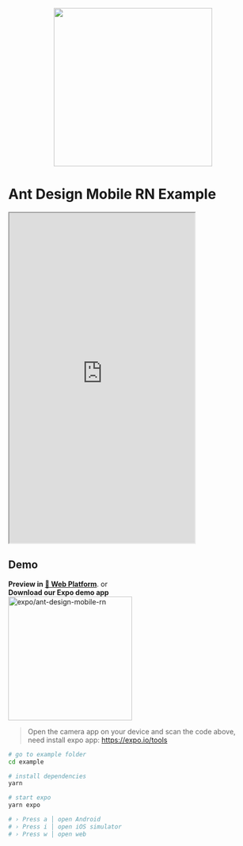 

<p align="center">
  <a href="http://rn.mobile.ant.design">
    <img width="320" src="https://zos.alipayobjects.com/rmsportal/wIjMDnsrDoPPcIV.png">
  </a>
</p>

# Ant Design Mobile RN Example

<iframe src="https://1uokun.github.io/ant-design-mobile-rn/index.html" width="375" height="667"></iframe>

## Demo

**Preview in [ 🔗 Web Platform](https://1uokun.github.io/ant-design-mobile-rn/index.html)**. or<br>
**Download our Expo demo app** <br>
[<img width="250" alt="expo/ant-design-mobile-rn" src="https://qr.expo.dev/expo-go?owner=1uokun&slug=ant-design-mobile-rn&releaseChannel=default&host=exp.host" />](https://expo.dev/@1uokun/ant-design-mobile-rn) <br>
> Open the camera app on your device and scan the code above, <br>
need install expo app: https://expo.io/tools

```bash
# go to example folder
cd example

# install dependencies
yarn

# start expo
yarn expo

# › Press a │ open Android
# › Press i │ open iOS simulator
# › Press w │ open web
```
